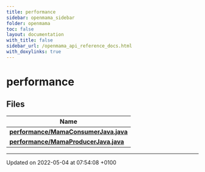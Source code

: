 ```yaml
---
title: performance
sidebar: openmama_sidebar
folder: openmama
toc: false
layout: documentation
with_title: false
sidebar_url: /openmama_api_reference_docs.html
with_doxylinks: true
---
```


# performance



## Files

| Name           |
| -------------- |
| **[performance/MamaConsumerJava.java](MamaConsumerJava_8java.html#file-mamaconsumerjava.java)**  |
| **[performance/MamaProducerJava.java](MamaProducerJava_8java.html#file-mamaproducerjava.java)**  |






-------------------------------

Updated on 2022-05-04 at 07:54:08 +0100

